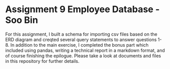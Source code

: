 # Assignment 9 Employee Database - Soo Bin

For this assignment, I built a schema for importing csv files based on the ERD diagram and creqted several query statements to answer questions 1-8. In addition to the main exercise, I completed the bonus part which included using pandas, writing a technical report in a markdown format, and of course finishing the epilogue. Please take a look at documents and files in this repository for further details.
